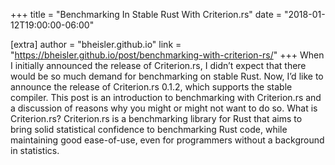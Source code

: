 +++
title = "Benchmarking In Stable Rust With Criterion.rs"
date = "2018-01-12T19:00:00-06:00"

[extra]
author = "bheisler.github.io"
link = "https://bheisler.github.io/post/benchmarking-with-criterion-rs/"
+++
When I initially announced the release of Criterion.rs, I didn&rsquo;t expect that there would be so much demand for benchmarking on stable Rust. Now, I&rsquo;d like to announce the release of Criterion.rs 0.1.2, which supports the stable compiler. This post is an introduction to benchmarking with Criterion.rs and a discussion of reasons why you might or might not want to do so.
What is Criterion.rs? Criterion.rs is a benchmarking library for Rust that aims to bring solid statistical confidence to benchmarking Rust code, while maintaining good ease-of-use, even for programmers without a background in statistics.